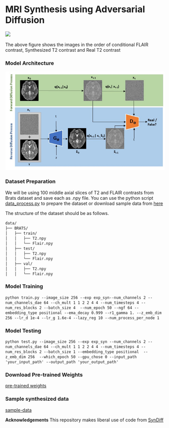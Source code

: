 # MRI Synthesis using Adversarial Diffusion

![](https://github.com/sanuwanihewa/MRSyn/blob/main/figures/animated.gif)

The above figure shows the images in the order of conditional FLAIR contrast, Synthesized T2 contrast and Real T2 contrast

### Model Architecture
![](https://github.com/sanuwanihewa/MRSyn/blob/main/figures/architecture.jpg) 
### Dataset Preparation

We will be using 100 middle axial slices of T2 and FLAIR contrasts from Brats dataset and save each as .npy file.
You can use the python script [data_process.py](data_process.py) to prepare the dataset or download sample data from [here](https://drive.google.com/drive/folders/1jFFU9rmnR7KjZR_c8YWNJ657ccHWtd7J?usp=sharing)

The structure of the dataset should be as follows.
```
data/
├── BRATS/
│   ├── train/
│   │   ├── T2.npy
│   │   └── Flair.npy
│   ├── test/
│   │   ├── T2.npy
│   │   └── Flair.npy
│   ├── val/
│   │   ├── T2.npy
│   │   └── Flair.npy
```

### Model Training

``` 
python train.py --image_size 256 --exp exp_syn--num_channels 2 --num_channels_dae 64 --ch_mult 1 1 2 2 4 4 --num_timesteps 4 --num_res_blocks 2 --batch_size 4  --num_epoch 50 --ngf 64 --embedding_type positional --ema_decay 0.999 --r1_gamma 1. --z_emb_dim 256 --lr_d 1e-4 --lr_g 1.6e-4 --lazy_reg 10 --num_process_per_node 1
```

### Model Testing

``` 
python test.py --image_size 256 --exp exp_syn --num_channels 2 --num_channels_dae 64 --ch_mult 1 1 2 2 4 4 --num_timesteps 4 --num_res_blocks 2 --batch_size 1 --embedding_type positional  --z_emb_dim 256  --which_epoch 50 --gpu_chose 0 --input_path 'your_input_path' --output_path 'your_output_path'
```

### Download Pre-trained Weights
[pre-trained weights](https://drive.google.com/drive/folders/1C1OXr8kno-IrooI8YLKZ-DlUKasFarD2?usp=drive_link)

### Sample synthesized data
[sample-data](https://drive.google.com/drive/folders/14sJuTOER8RkixzLP3HdNLuhT4aBDxfTx?usp=sharing)


**Acknowledgements**
This repository makes liberal use of code from [SynDiff](https://github.com/icon-lab/SynDiff)
